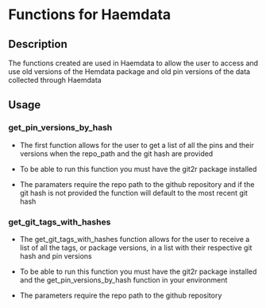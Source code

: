 # Functions for Haemdata

## Description

The functions created are used in Haemdata to allow the user to access and use old versions of the Hemdata package and old pin versions of the data collected through Haemdata

## Usage

### get_pin_versions_by_hash

-   The first function allows for the user to get a list of all the pins and their versions when the repo_path and the git hash are provided

-   To be able to run this function you must have the git2r package installed

-   The paramaters require the repo path to the github repository and if the git hash is not provided the function will default to the most recent git hash

### get_git_tags_with_hashes

-   The get_git_tags_with_hashes function allows for the user to receive a list of all the tags, or package versions, in a list with their respective git hash and pin versions

-   To be able to run this function you must have the git2r package installed and the get_pin_versions_by_hash function in your environment

-   The parameters require the repo path to the github repository

